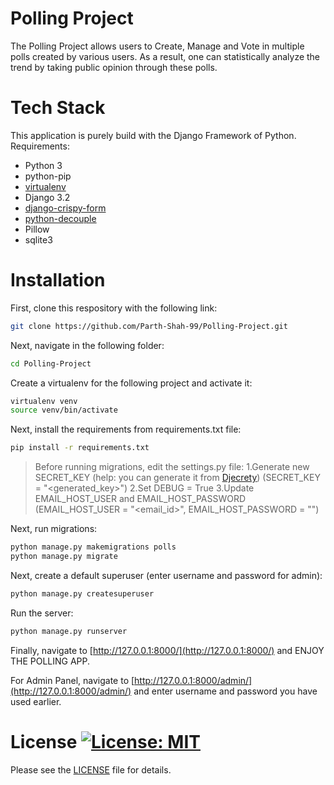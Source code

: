 # Polling Project
The Polling Project allows users to Create, Manage and Vote in multiple polls created by various users.
As a result, one can statistically analyze the trend by taking public opinion through these polls.

# Tech Stack
This application is purely build with the Django Framework of Python.
Requirements:
- Python 3
- python-pip
- [virtualenv](https://virtualenv.pypa.io/en/latest/)
- Django 3.2
- [django-crispy-form](https://django-crispy-forms.readthedocs.io/en/latest/install.html)
- [python-decouple](https://pypi.org/project/python-decouple/)
- Pillow
- sqlite3

# Installation
First, clone this respository with the following link:
```bash
git clone https://github.com/Parth-Shah-99/Polling-Project.git
```
Next, navigate in the following folder:
```bash
cd Polling-Project
```
Create a virtualenv for the following project and activate it:
```bash
virtualenv venv
source venv/bin/activate
```
Next, install the requirements from requirements.txt file:
```bash
pip install -r requirements.txt
```

> Before running migrations, edit the settings.py file:
> 1.Generate new SECRET_KEY (help: you can generate it from [Djecrety](https://djecrety.ir/))
> (SECRET_KEY = "<generated_key>")
> 2.Set DEBUG = True
> 3.Update EMAIL_HOST_USER and EMAIL_HOST_PASSWORD
> (EMAIL_HOST_USER = "<email_id>",
> EMAIL_HOST_PASSWORD = "<password>")

Next, run migrations:
```bash
python manage.py makemigrations polls
python manage.py migrate
```
Next, create a default superuser (enter username and password for admin):
```bash
python manage.py createsuperuser
```
Run the server:
```bash
python manage.py runserver
```
Finally, navigate to [http://127.0.0.1:8000/](http://127.0.0.1:8000/) and ENJOY THE POLLING APP.

For Admin Panel, navigate to [http://127.0.0.1:8000/admin/](http://127.0.0.1:8000/admin/) and enter username and password you have used earlier.
# License [![License: MIT](https://img.shields.io/badge/License-MIT-yellow.svg)](https://opensource.org/licenses/MIT)
Please see the [LICENSE](https://github.com/Parth-Shah-99/Polling-Project/blob/master/LICENSE) file for details.

